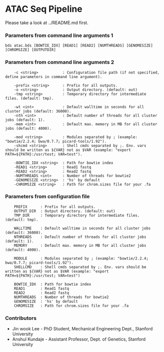 ATAC Seq Pipeline
===================================================

Please take a look at ../README.md first.


### Parameters from command line arguments 1

```
bds atac.bds [BOWTIE_IDX] [READ1] [READ2] [NUMTHREADS] [GENOMESIZE] [CHROMSIZE] [OUTPUTDIR]
```

### Parameters from command line arguments 2

```
	-c <string>           : Configuration file path (if not specified, define parameters in command line argument).

	-prefix <string>      : Prefix for all outputs.
	-o <string>           : Output directory. (default: out)
	-tmp <string>         : Temporary directory for intermediate files. (default: tmp).

	-wt <int>             : Default walltime in seconds for all cluster jobs (default: 36000).
	-nth <int>            : Default number of threads for all cluster jobs (default: 1).
	-mem <int>            : Default max. memory in MB for all cluster jobs (default: 4000).

	-mod <string>         : Modules separated by ; (example: "bowtie/2.2.4; bwa/0.7.7; picard-tools/1.92").
	-shcmd <string>       : Shell cmds separated by ;. Env. vars should be written as ${VAR} not as $VAR (example: "export PATH=${PATH}:/usr/test; VAR=test").

	-BOWTIE_IDX <string>  : Path for bowtie index
	-READ1 <string>       : Read1 fastq
	-READ2 <string>       : Read2 fastq
	-NUMTHREADS <int>     : Number of threads for bowtie2
	-GENOMESIZE <string>  : 'hs' by default
	-CHROMSIZE <string>   : Path for chrom.sizes file for your .fa
```

### Parameters from configuration file

```
	PREFIX      : Prefix for all outputs.
	OUTPUT_DIR  : Output directory. (default: out)
	TMP_DIR     : Temporary directory for intermediate files. (default: tmp).

	WALLTIME    : Default walltime in seconds for all cluster jobs (default: 36000).
	NTHREADS    : Default number of threads for all cluster jobs (default: 1).
	MEMORY      : Default max. memory in MB for all cluster jobs (default: 4000).

	MODULE      : Modules separated by ; (example: "bowtie/2.2.4; bwa/0.7.7; picard-tools/1.92").
	SHELLCMD    : Shell cmds separated by ;. Env. vars should be written as ${VAR} not as $VAR (example: "export PATH=${PATH}:/usr/test; VAR=test")

	BOWTIE_IDX  : Path for bowtie index
	READ1       : Read1 fastq
	READ2       : Read2 fastq
	NUMTHREADS  : Number of threads for bowtie2
	GENOMESIZE  : 'hs' by default
	CHROMSIZE   : Path for chrom.sizes file for your .fa
```


### Contributors

* Jin wook Lee - PhD Student, Mechanical Engineering Dept., Stanford University
* Anshul Kundaje - Assistant Professor, Dept. of Genetics, Stanford University
